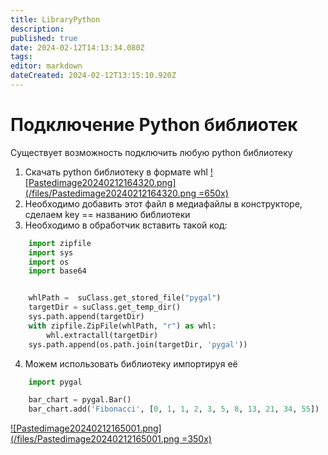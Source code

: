 ```yaml
---
title: LibraryPython
description: 
published: true
date: 2024-02-12T14:13:34.080Z
tags: 
editor: markdown
dateCreated: 2024-02-12T13:15:10.920Z
---
```


# Подключение Python библиотек
Существует возможность подключить любую python библиотеку
1) Скачать python библиотеку в формате whl
[![Pastedimage20240212164320.png](/files/Pastedimage20240212164320.png =650x)](/files/Pastedimage20240212164320.png)
2) Необходимо добавить этот файл в медиафайлы в конструкторе, сделаем key == названию библиотеки
3) Необходимо в обработчик вставить такой код:
```Python
    import zipfile
    import sys
    import os
    import base64


    whlPath =  suClass.get_stored_file("pygal")
    targetDir = suClass.get_temp_dir()
    sys.path.append(targetDir)
    with zipfile.ZipFile(whlPath, "r") as whl:
        whl.extractall(targetDir)
    sys.path.append(os.path.join(targetDir, 'pygal'))
```
4) Можем использовать библиотеку импортируя её
```Python
    import pygal  

    bar_chart = pygal.Bar()                                            # Создаем график
    bar_chart.add('Fibonacci', [0, 1, 1, 2, 3, 5, 8, 13, 21, 34, 55])  # Добавляем различные значения
```
[![Pastedimage20240212165001.png](/files/Pastedimage20240212165001.png =350x)](/files/Pastedimage20240212165001.png)
